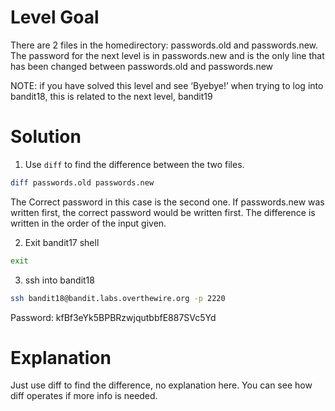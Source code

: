# Level Goal

There are 2 files in the homedirectory: passwords.old and passwords.new. The password for the next level is in passwords.new and is the only line that has been changed between passwords.old and passwords.new

NOTE: if you have solved this level and see ‘Byebye!’ when trying to log into bandit18, this is related to the next level, bandit19

# Solution 

1. Use ```diff``` to find the difference between the two files.
```Bash
diff passwords.old passwords.new
```
The Correct password in this case is the second one. If passwords.new was written first, the correct password would be written first. The difference is written in the order of the input given.

2. Exit bandit17 shell
```Bash
exit
```

3. ssh into bandit18
```Bash
ssh bandit18@bandit.labs.overthewire.org -p 2220
```
Password: kfBf3eYk5BPBRzwjqutbbfE887SVc5Yd

# Explanation

Just use diff to find the difference, no explanation here. You can see how diff operates if more info is needed.


